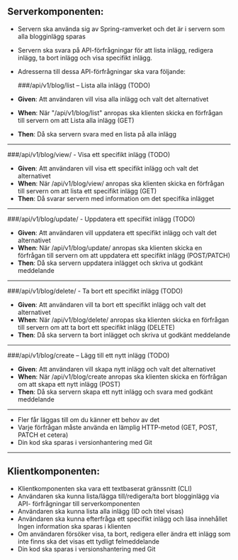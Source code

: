 ## Serverkomponenten:
- Servern ska använda sig av Spring-ramverket och det är i servern som alla
blogginlägg sparas
- Servern ska svara på API-förfrågningar för att lista inlägg, redigera inlägg, ta bort
inlägg och visa specifikt inlägg.
- Adresserna till dessa API-förfrågningar ska vara följande:

  ###/api/v1/blog/list – Lista alla inlägg (TODO)
- **Given**: Att användaren vill visa alla inlägg och valt det alternativet
- **When**: När "/api/v1/blog/list" anropas ska klienten skicka en förfrågan till servern om att Lista alla inlägg (GET)
- **Then**: Då ska servern svara med en lista på alla inlägg
***
  ###/api/v1/blog/view/<id> - Visa ett specifikt inlägg (TODO)
- **Given**: Att användaren vill visa ett specifikt inlägg och valt det alternativet
- **When**: När /api/v1/blog/view/<id> anropas ska klienten skicka en förfrågan till servern om att lista ett specifikt inlägg (GET)
- **Then**: Då svarar servern med information om det specifika inlägget 
***

  ###/api/v1/blog/update/<id> - Uppdatera ett specifikt inlägg (TODO)
- **Given**: Att användaren vill uppdatera ett specifikt inlägg och valt det alternativet
- **When**: När /api/v1/blog/update/<id> anropas ska klienten skicka en förfrågan till servern om att uppdatera ett specifikt inlägg (POST/PATCH)
- **Then**: Då ska servern uppdatera inlägget och skriva ut godkänt meddelande 
***

  ###/api/v1/blog/delete/<id> - Ta bort ett specifikt inlägg (TODO)
- **Given**: Att användaren vill ta bort ett specifikt inlägg och valt det alternativet
- **When**: När /api/v1/blog/delete/<id> anropas ska klienten skicka en förfrågan till servern om att ta bort ett specifikt inlägg (DELETE)
- **Then**: Då ska servern ta bort inlägget och skriva ut godkänt meddelande
***

  ###/api/v1/blog/create – Lägg till ett nytt inlägg (TODO)
- **Given**: Att användaren vill skapa nytt inlägg och valt det alternativet
- **When**: När /api/v1/blog/create anropas ska klienten skicka en förfrågan om att skapa ett nytt inlägg (POST)
- **Then**: Då ska servern skapa ett nytt inlägg och svara med godkänt meddelande
***

- Fler får läggas till om du känner ett behov av det
- Varje förfrågan måste använda en lämplig HTTP-metod (GET, POST, PATCH et cetera)
- Din kod ska sparas i versionhantering med Git

***

## Klientkomponenten:

- Klientkomponenten ska vara ett textbaserat gränssnitt (CLI)
- Användaren ska kunna lista/lägga till/redigera/ta bort blogginlägg via API- förfrågningar till serverkomponenten
- Användaren ska kunna lista alla inlägg (ID och titel visas)
- Användaren ska kunna efterfråga ett specifikt inlägg och läsa innehållet Ingen information ska sparas i klienten
- Om användaren försöker visa, ta bort, redigera eller ändra ett inlägg som inte finns ska det visas ett tydligt felmeddelande
- Din kod ska sparas i versionshantering med Git